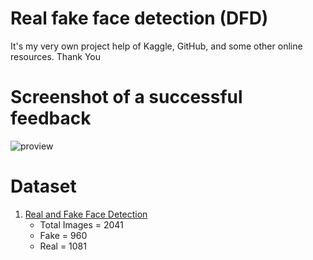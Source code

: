 # Real fake face detection (DFD)
It's my very own project help of Kaggle, GitHub, and some other online resources.
Thank You

# Screenshot of a successful feedback
![proview](https://user-images.githubusercontent.com/59681131/132087771-e9175bcf-d753-4786-8ada-3f37bfe24200.png)

# Dataset
1. [Real and Fake Face Detection](https://www.kaggle.com/ciplab/real-and-fake-face-detection)
   * Total Images = 2041
   * Fake = 960
   * Real = 1081
